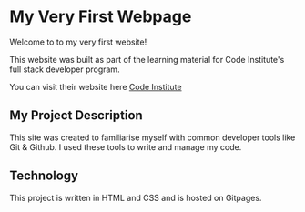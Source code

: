 # My Very First Webpage
Welcome to to my very first website!

This website was built as part of the learning material for Code Institute's full stack developer program.

You can visit their website here [Code Institute](https://codeinstitute.net)

## My Project Description
This site was created to familiarise myself with common developer tools like Git & Github. I used these tools to write and manage my code.

## Technology
This project is written in HTML and CSS and is hosted on Gitpages.
